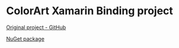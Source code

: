 # ColorArt Xamarin Binding project

[Original project - GitHub](https://github.com/fleitz/ColorArt)

[NuGet package](https://www.nuget.org/packages/ColorArt.Xamarin)
